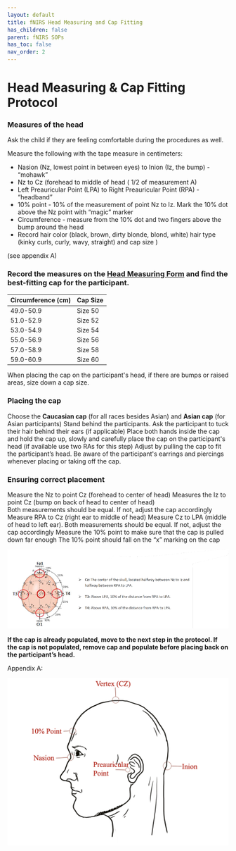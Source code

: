 ```yaml
---
layout: default
title: fNIRS Head Measuring and Cap Fitting
has_children: false
parent: fNIRS SOPs
has_toc: false
nav_order: 2
---
```


# Head Measuring & Cap Fitting Protocol 

### Measures of the head 
Ask the child if they are feeling comfortable during the procedures as well.

Measure the following with the tape measure in centimeters:

- Nasion (Nz, lowest point in between eyes) to Inion (Iz, the bump) - “mohawk”
- Nz to Cz (forehead to middle of head ( 1/2 of measurement A) 
- Left Preauricular Point (LPA) to Right Preauricular Point (RPA)  - “headband”
- 10% point - 10% of the measurement of point Nz to Iz. Mark the 10% dot above the Nz point with “magic” marker  
- Circumference - measure from the 10% dot and two fingers above the bump around the head 
- Record hair color (black, brown, dirty blonde, blond, white) hair type (kinky curls, curly, wavy, straight) and cap size )

(see appendix A)

### Record the measures on the [Head Measuring Form](https://docs.google.com/?pli=1) and find the best-fitting cap for the participant. 

| Circumference (cm) | Cap Size |
| ----------- | ----------- |
| 49.0-50.9 | Size 50 | 
| 51.0-52.9 | Size 52 |
| 53.0-54.9 | Size 54 |
| 55.0-56.9 | Size 56 |
| 57.0-58.9 | Size 58 |
| 59.0-60.9 | Size 60 |

When placing the cap on the participant's head, if there are bumps or raised areas, size down a cap size.

### Placing the cap 
Choose the **Caucasian cap** (for all races besides Asian) and **Asian cap** (for Asian participants)
Stand behind the participants. 
Ask the participant to tuck their hair behind their ears (if applicable)
Place both hands inside the cap and hold the cap up, slowly and carefully place the cap on the participant's head (if available use two RAs for this step)
Adjust by pulling the cap to fit the participant’s head. 
Be aware of the participant's earrings and piercings whenever placing or taking off the cap. 


### Ensuring correct placement 

Measure the Nz to point Cz (forehead to center of head) 
Measures the Iz to point Cz (bump on back of head to center of head)  
Both measurements should be equal.  If not, adjust the cap accordingly
Measure RPA to Cz (right ear to middle of head) 
Measure Cz to LPA (middle of head to left ear).
Both measurements should be equal.  If not, adjust the cap accordingly
Measure the 10% point to make sure that the cap is pulled down far enough 
The 10% point should fall on the “x” marking on the cap 

![alt text](optode_locations.png)

**If the cap is already populated, move to the next step in the protocol.  If the cap is not populated, remove cap and populate before placing back on the participant’s head.**

Appendix A: 

![alt text](fNIRS_landmarks.png)










	
